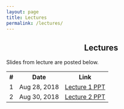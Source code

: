 ```yaml
---
layout: page
title: Lectures
permalink: /lectures/
---
```


<h2><center> Lectures </center></h2>
Slides from lecture are posted below.

<table style="width:60%; border:1px">
  <tr>
    <b><th><a align="left">#</th>
    <th>Date</th> 
     <th>Link</th></b></a>
  </tr>
  <tr>
    <td>1</td>
    <td>Aug 28, 2018</td> 
   <td><a href="https://drive.google.com/open?id=1emeHcyBkpA_KLdm1mQpeDQQ9QyjUBCCt">Lecture 1 PPT</a> </td>
  </tr>
  <tr>
    <td>2</td>
    <td> Aug 30, 2018 </td> 
   <td><a href="">Lecture 2 PPT</a> </td>
  </tr>
</table>
